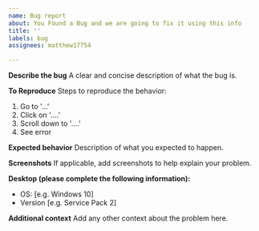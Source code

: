 ```yaml
---
name: Bug report
about: You Found a Bug and we are going to fix it using this info
title: ''
labels: bug
assignees: matthew17754

---
```


**Describe the bug**
A clear and concise description of what the bug is.

**To Reproduce**
Steps to reproduce the behavior:
1. Go to '...'
2. Click on '....'
3. Scroll down to '....'
4. See error

**Expected behavior**
Description of what you expected to happen.

**Screenshots**
If applicable, add screenshots to help explain your problem.

**Desktop (please complete the following information):**
 - OS: [e.g. Windows 10]
 - Version [e.g. Service Pack 2]

**Additional context**
Add any other context about the problem here.
